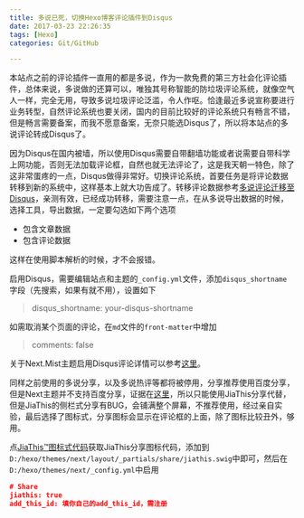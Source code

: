 ```yaml
---
title: 多说已死，切换Hexo博客评论插件到Disqus
date: 2017-03-23 22:26:35
tags: [Hexo]
categories: Git/GitHub

---
```


本站点之前的评论插件一直用的都是多说，作为一款免费的第三方社会化评论插件，总体来说，多说做的还算可以，唯独其号称智能的防垃圾评论系统，就像空气人一样，完全无用，导致多说垃圾评论泛滥，令人作呕。恰逢最近多说宣称要进行业务转型，自然评论系统也要关闭，国内的目前比较好的评论系统只有畅言不错，但是畅言需要备案，而我不愿意备案，无奈只能选Disqus了，所以将本站点的多说评论转成Disqus了。

因为Disqus在国内被墙，所以使用Disqus需要自带翻墙功能或者说需要自带科学上网功能，否则无法加载评论框，自然也就无法评论了，这是我天朝一特色，除了这非常蛋疼的一点，Disqus做得非常好。切换评论系统，首要任务是将评论数据转移到新的系统中，这样基本上就大功告成了。转移评论数据参考[多说评论迁移至Disqus](http://urouge.github.io/migrate-to-disqus/)，亲测有效，已经成功转移，需要注意一点，在从多说导出数据的时候，选择工具，导出数据，一定要勾选如下两个选项
- 包含文章数据
- 包含评论数据

这样在使用脚本解析的时候，才不会报错。

启用Disqus，需要编辑站点和主题的`_config.yml`文件，添加`disqus_shortname`字段（先搜索，如果有就不用），设置如下
> disqus_shortname: your-disqus-shortname

如需取消某个页面的评论，在`md`文件的`front-matter`中增加
> comments: false

关于Next.Mist主题启用Disqus评论详情可以参考[这里](https://github.com/iissnan/hexo-theme-next/wiki/%E8%AE%BE%E7%BD%AE%E5%A4%9A%E8%AF%B4-DISQUS)。

同样之前使用的多说分享，以及多说热评等都将被停用，分享推荐使用百度分享，但是Next主题并不支持百度分享，证据在[这里](https://github.com/iissnan/hexo-theme-next/issues/425)，所以只能使用JiaThis分享代替，但是JiaThis的侧栏式分享有BUG，会铺满整个屏幕，不推荐使用，经过亲自实验，最后选择了图标式，分享图标会显示在评论框的上面，除了图标比较丑外，够用。

点[JiaThis™图标式代码](http://www.jiathis.com/getcode/icon/?style=24x24&btn=qzone,tsina,tqq,weixin,renren,jicon&codestyle=standard&showshares=true&renren-data=width%3D100&tsina-data=width%3D120&showujian=true)获取JiaThis分享图标代码，添加到`D:/hexo/themes/next/layout/_partials/share/jiathis.swig`中即可，然后在`D:/hexo/themes/next/_config.yml`中启用

```json
# Share
jiathis: true
add_this_id: 填你自己的add_this_id，需注册
```